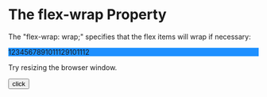 <!DOCTYPE html>
<html>
<head>
<style>
.flex-container {
  display: flex;
  flex-wrap: wrap;
  background-color: DodgerBlue;
}

.flex-container > div {
  background-color: #f1f1f1;
  width: 100px;
  margin: 10px;
  text-align: center;
  line-height: 75px;
  font-size: 30px;
}
</style>
</head>
<body>
<h1>The flex-wrap Property</h1>

<p>The "flex-wrap: wrap;" specifies that the flex items will wrap if necessary:</p>

<div class="flex-container">
  <div>1</div>
  <div>2</div>
  <div>3</div>  
  <div>4</div>
  <div>5</div>
  <div>6</div>  
  <div>7</div>
  <div>8</div>
  <div>9</div>  
  <div>10</div>
  <div>11</div>
  <div>12</div>  
  <div>9</div>  
  <div>10</div>
  <div>11</div>
  <div>12</div>  
</div>

<p>Try resizing the browser window.</p>
<button onclick="hello()">click</button>
<script>
    function hello(){
        var node = document.createElement("div");                 // Create a <li> node
        var textnode = document.createTextNode("Water");         // Create a text node
        node.appendChild(textnode);  
        
        document.getElementsByClassName("flex-container")[0].appendChild(node);
        
    }
</script>
</body>
</html>
